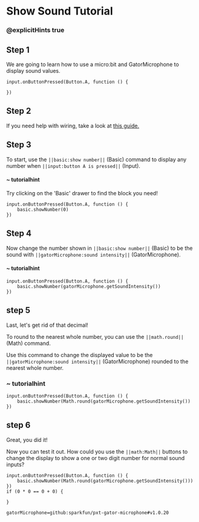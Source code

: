 # Show Sound Tutorial
### @explicitHints true

<!-- Tutorial: https://makecode.microbit.org/#tutorial:06304-43514-59374-85191 -->

## Step 1

We are going to learn how to use a micro:bit and GatorMicrophone to display sound values.

```template
input.onButtonPressed(Button.A, function () {

})
```

## Step 2

If you need help with wiring, take a look at [this guide.](https://drive.google.com/file/d/1cG0KVRXibqE1kTGMskL4cwI-tukBHXyh/view?usp=sharing)

## Step 3

To start, use the ``||basic:show number||`` (Basic) command to display any number when ``||input:button A is pressed||`` (Input).

#### ~ tutorialhint
Try clicking on the 'Basic' drawer to find the block you need!

```blocks
input.onButtonPressed(Button.A, function () {
	basic.showNumber(0)
})
```

## Step 4

Now change the number shown in ``||basic:show number||`` (Basic) to be the sound with ``||gatorMicrophone:sound intensity||`` (GatorMicrophone).

#### ~ tutorialhint

```blocks
input.onButtonPressed(Button.A, function () {
    basic.showNumber(gatorMicrophone.getSoundIntensity())
})
```

## step 5

Last, let's get rid of that decimal!

To round to the nearest whole number, you can use the ``||math.round||`` (Math) command.

Use this command to change the displayed value to be the ``||gatorMicrophone:sound intensity||`` (GatorMicrophone) rounded to the nearest whole number.

### ~ tutorialhint
```blocks
input.onButtonPressed(Button.A, function () {
    basic.showNumber(Math.round(gatorMicrophone.getSoundIntensity())
})
```

## step 6
Great, you did it!

Now you can test it out. How could you use the ``||math:Math||`` buttons to change the display to show a one or two digit number for normal sound inputs?


```ghost
input.onButtonPressed(Button.A, function () {
    basic.showNumber(Math.round(gatorMicrophone.getSoundIntensity()))
})
if (0 * 0 == 0 + 0) {

}

```

```package
gatorMicrophone=github:sparkfun/pxt-gator-microphone#v1.0.20
```
